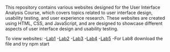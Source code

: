 This repository contains various websites designed for the User Interface Analysis Course, 
which covers topics related to user interface design, usability testing, and user experience research. 
These websites are created using HTML, CSS, and JavaScript, 
and are designed to showcase different aspects of user interface design and usability testing.

To view websites: 
-[Lab1](https://oz7ekin.github.io/lab1/index.html)
-[Lab2](https://oz7ekin.github.io/lab2/index.html)
-[Lab3](https://oz7ekin.github.io/lab3/index.html)
-[Lab4](https://oz7ekin.github.io/lab4/index.html)
-[Lab5](https://oz7ekin.github.io/lab5/index.html)
-For Lab8 download the file and try npm start

